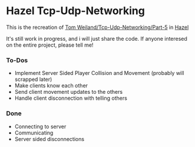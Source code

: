 # Hazel Tcp-Udp-Networking

This is the recreation of [Tom Weiland/Tcp-Udp-Networking/Part-5](https://github.com/tom-weiland/tcp-udp-networking/tree/tutorial-part5) in [Hazel](https://github.com/willardf/Hazel-Networking)

It's still work in progress, and i will just share the code.
If anyone interesed on the entire project, please tell me!

### To-Dos
 - Implement Server Sided Player Collision and Movement (probably will scrapped later)
 - Make clients know each other
 - Send client movement updates to the others
 - Handle client disconnection with telling others

### Done
 - Connecting to server
 - Communicating
 - Server sided disconnections
